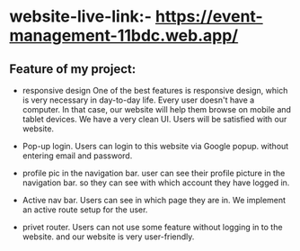 # website-live-link:- https://event-management-11bdc.web.app/


## Feature of my project:

- responsive design 
One of the best features is responsive design, which is very necessary in day-to-day life. Every user doesn't have a computer. In that case, our website will help them browse on mobile and tablet devices. We have a very clean UI. Users will be satisfied with our website.

- Pop-up login.
Users can login to this website via Google popup. without entering email and password.

- profile pic in the navigation bar.
user can see their profile picture in the navigation bar. so they can see with which account they have logged in.

- Active nav bar.
Users can see in which page they are in. We implement an active route setup for the user.

- privet router.
Users can not use some feature without logging in to the website. and our website is very user-friendly. 
